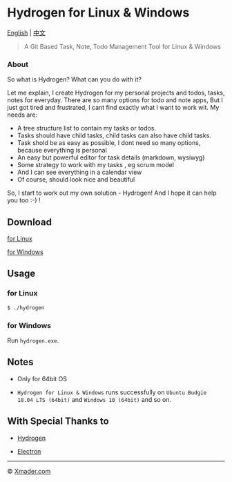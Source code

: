 # Hydrogen for Linux & Windows

[English](https://github.com/Xmader/hydrogen/tree/linux) | [中文](https://coding.net/u/xmader/p/hydrogen/git/blob/linux/README_zh.md)

> A Git Based Task, Note, Todo Management Tool for Linux & Windows

### About

So what is Hydrogen? What can you do with it? 

Let me explain,  I create Hydrogen for my personal projects and todos, tasks, notes for everyday.  There are so many options for todo and note apps,  But I just got tired and frustrated, I cant find exactly what I want to work wit. My needs are:

* A tree structure list to contain my tasks or todos. 
* Tasks should have child tasks, child tasks can also have child tasks. 
* Task shold be as easy as possible, I dont need so many options, because everything is personal
* An easy but powerful editor for task details (markdown, wysiwyg)
* Some strategy to work with my tasks , eg scrum model
* And I can see everything in a calendar  view
* Of course, should look nice and beautiful

So, I start to work out my own solution -  Hydrogen!  And I hope it can help you too :-) !

## Download

[for Linux](https://xmader.oss-cn-shanghai.aliyuncs.com/hydrogen-linux.zip)

[for Windows](https://xmader.oss-cn-shanghai.aliyuncs.com/hydrogen-windows.zip)

## Usage

### for Linux

```bash
$ ./hydrogen
```

### for Windows

Run `hydrogen.exe`.

## Notes

* Only for 64bit OS

* `Hydrogen for Linux & Windows` runs successfully on `Ubuntu Budgie 18.04 LTS (64bit)` and `Windows 10 (64bit)` and so on.

## With Special Thanks to

* [Hydrogen](http://origingroup.tech)

* [Electron](https://electronjs.org/)

---

© [Xmader.com](https://www.xmader.com/)